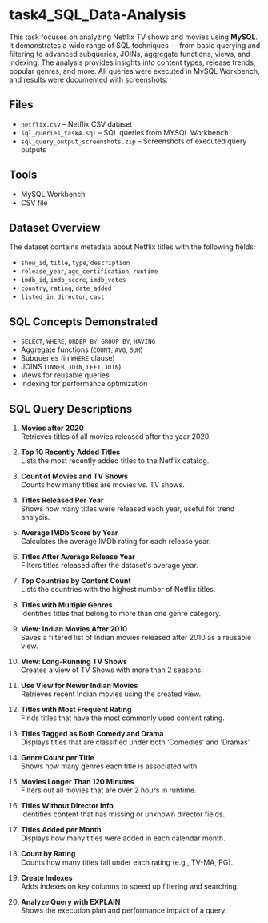# task4_SQL_Data-Analysis

This task focuses on analyzing Netflix TV shows and movies using **MySQL**. It demonstrates a wide range of SQL techniques — from basic querying and filtering to advanced subqueries, JOINs, aggregate functions, views, and indexing. The analysis provides insights into content types, release trends, popular genres, and more. All queries were executed in MySQL Workbench, and results were documented with screenshots.

## Files

- `netflix.csv` – Netflix CSV dataset
- `sql_queries_task4.sql` – SQL queries from MYSQL Workbench
- `sql_query_output_screenshots.zip` – Screenshots of executed query outputs

## Tools 

- MySQL Workbench
- CSV file

## Dataset Overview

The dataset contains metadata about Netflix titles with the following fields:

- `show_id`, `title`, `type`, `description`
- `release_year`, `age_certification`, `runtime`
- `imdb_id`, `imdb_score`, `imdb_votes`
- `country`, `rating`, `date_added`
- `listed_in`, `director`, `cast`

## SQL Concepts Demonstrated

- `SELECT`, `WHERE`, `ORDER BY`, `GROUP BY`, `HAVING`
- Aggregate functions (`COUNT`, `AVG`, `SUM`)
- Subqueries (in `WHERE` clause)
- JOINS (`INNER JOIN`, `LEFT JOIN`)
- Views for reusable queries
- Indexing for performance optimization

## SQL Query Descriptions 

1. **Movies after 2020**  
   Retrieves titles of all movies released after the year 2020.

2. **Top 10 Recently Added Titles**  
   Lists the most recently added titles to the Netflix catalog.

3. **Count of Movies and TV Shows**  
   Counts how many titles are movies vs. TV shows.

4. **Titles Released Per Year**  
   Shows how many titles were released each year, useful for trend analysis.

5. **Average IMDb Score by Year**  
   Calculates the average IMDb rating for each release year.

6. **Titles After Average Release Year**  
   Filters titles released after the dataset's average year.

7. **Top Countries by Content Count**  
   Lists the countries with the highest number of Netflix titles.

8. **Titles with Multiple Genres**  
   Identifies titles that belong to more than one genre category.

9. **View: Indian Movies After 2010**  
   Saves a filtered list of Indian movies released after 2010 as a reusable view.

10. **View: Long-Running TV Shows**  
    Creates a view of TV Shows with more than 2 seasons.

11. **Use View for Newer Indian Movies**  
    Retrieves recent Indian movies using the created view.

12. **Titles with Most Frequent Rating**  
    Finds titles that have the most commonly used content rating.

13. **Titles Tagged as Both Comedy and Drama**  
    Displays titles that are classified under both ‘Comedies’ and ‘Dramas’.

14. **Genre Count per Title**  
    Shows how many genres each title is associated with.

15. **Movies Longer Than 120 Minutes**  
    Filters out all movies that are over 2 hours in runtime.

16. **Titles Without Director Info**  
    Identifies content that has missing or unknown director fields.

17. **Titles Added per Month**  
    Displays how many titles were added in each calendar month.

18. **Count by Rating**  
    Counts how many titles fall under each rating (e.g., TV-MA, PG).

19. **Create Indexes**  
    Adds indexes on key columns to speed up filtering and searching.

20. **Analyze Query with EXPLAIN**  
    Shows the execution plan and performance impact of a query.

